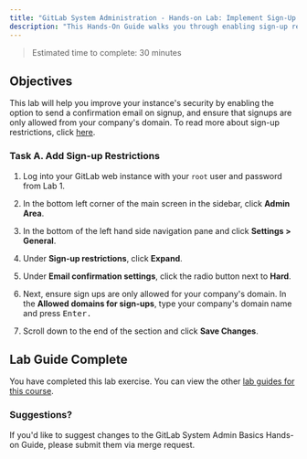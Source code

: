 ```yaml
---
title: "GitLab System Administration - Hands-on Lab: Implement Sign-Up Restrictions"
description: "This Hands-On Guide walks you through enabling sign-up restrictions in GitLab."
---
```


> Estimated time to complete: 30 minutes

## Objectives

This lab will help you improve your instance's security by enabling the option to send a confirmation email on signup, and ensure that signups are only allowed from your company's domain. To read more about sign-up restrictions, click [here](https://docs.gitlab.com/ee/administration/settings/sign_up_restrictions.html).

### Task A. Add Sign-up Restrictions

1. Log into your GitLab web instance with your `root` user and password from Lab 1.

1. In the bottom left corner of the main screen in the sidebar, click **Admin Area**.

1. In the bottom of the left hand side navigation pane and click **Settings > General**.

1. Under **Sign-up restrictions**, click **Expand**.

1. Under **Email confirmation settings**, click the radio button next to **Hard**.

1. Next, ensure sign ups are only allowed for your company's domain. In the **Allowed domains for sign-ups**, type your company's domain name and press <kbd>Enter<kbd>.

1. Scroll down to the end of the section and click **Save Changes**.

## Lab Guide Complete

You have completed this lab exercise. You can view the other [lab guides for this course](/handbook/customer-success/professional-services-engineering/education-services/sysadminhandson).

### Suggestions?

If you'd like to suggest changes to the GitLab System Admin Basics Hands-on Guide, please submit them via merge request.
